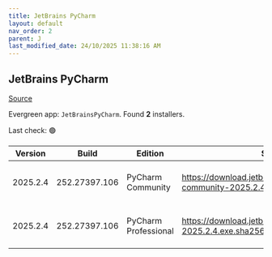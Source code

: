 ```yaml
---
title: JetBrains PyCharm
layout: default
nav_order: 2
parent: J
last_modified_date: 24/10/2025 11:38:16 AM
---
```


## JetBrains PyCharm

[Source](https://www.jetbrains.com/)

Evergreen app: `JetBrainsPyCharm`. Found **2** installers.

Last check: 🟢

| Version  | Build         | Edition              | Sha256                                                                      | Date       | Size       | Type | URI                                                                                                                                          |
| -------- | ------------- | -------------------- | --------------------------------------------------------------------------- | ---------- | ---------- | ---- | -------------------------------------------------------------------------------------------------------------------------------------------- |
| 2025.2.4 | 252.27397.106 | PyCharm Community    | https://download.jetbrains.com/python/pycharm-community-2025.2.4.exe.sha256 | 23/10/2025 | 810735896  | exe  | [https://download.jetbrains.com/python/pycharm-community-2025.2.4.exe](https://download.jetbrains.com/python/pycharm-community-2025.2.4.exe) |
| 2025.2.4 | 252.27397.106 | PyCharm Professional | https://download.jetbrains.com/python/pycharm-2025.2.4.exe.sha256           | 23/10/2025 | 1037097488 | exe  | [https://download.jetbrains.com/python/pycharm-2025.2.4.exe](https://download.jetbrains.com/python/pycharm-2025.2.4.exe)                     |

